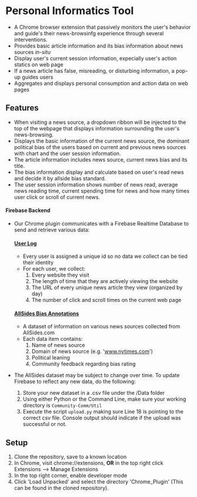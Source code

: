 # Personal Informatics Tool

- A Chrome browser extension that passively monitors the user's behavior and guide's their news-browsinfg experience through several interventions.
- Provides basic article information and its bias information about news sources *in-situ*
- Display user's current session information, expecially user's action statics on web page
- If a news article has false, misreading, or disturbing information, a pop-up guides users
- Aggregates and displays personal consumption and action data on web pages

## Features

- When visiting a news source, a dropdown ribbon will be injected to the top of the webpage that displays information surrounding the user's news-browsing. 
- Displays the basic information of the current news source, the dominant political bias of the users based on current and previous news sources with chart and the user session information. 
- The article information includes news source, current news bias and its title. 
- The bias information display and calculate based on user's read news and decide it by allside bias standard.
- The user session information shows number of news read, average news reading time, current spending time for news and how many times user click or scroll of current news. 

#### **Firebase Backend**

- Our Chrome plugin communicates with a Firebase Realtime Database to send and retrieve various data:
    #### <u>User Log</u>

    - Every user is assigned a unique id so no data we collect can be tied their identity
    - For each user, we collect:
        1. Every website they visit
        2. The length of time that they are actively viewing the website
        3. The URL of every unique news article they view (organized by day)
        4. The number of click and scroll times on the current web page

    #### <u>AllSides Bias Annotations</u>

    - A dataset of information on various news sources collected from AllSides.com
    - Each data item contains:
        1. Name of news source
        2. Domain of news source (e.g. 'www.nytimes.com')
        3. Political leaning
        4. Community feedback regarding bias rating

- The AllSides dataset may be subject to change over time. To update Firebase to reflect any new data, do the following:
    1. Store your new dataset in a .csv file under the /Data folder 
    2. Using either Python or the Command Line, make sure your working directory is `Community-Comm/Util`
    3. Execute the script `upload.py` making sure Line 18 is pointing to the correct csv file. Console output should indicate if the upload was successful or not.


## Setup
1. Clone the repository, save to a known location
2. In Chrome, visit chrome://extensions, **OR** in the top right click Extensions --> Manage Extensions
3. In the top right corner, enable developer mode
4. Click 'Load Unpacked' and select the directory 'Chrome_Plugin' (This can be found in the cloned repository).
#
